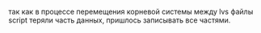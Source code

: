 так как в процессе перемещения корневой системы между lvs файлы script теряли часть данных, пришлось записывать все частями.

